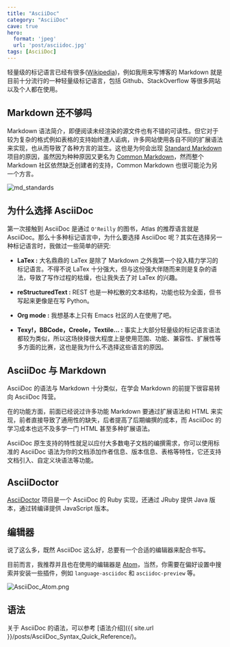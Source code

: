 ```yaml
---
title: "AsciiDoc"
category: "AsciiDoc"
cave: true
hero:
  format: 'jpeg'
  url: 'post/asciidoc.jpg'
tags: [AsciiDoc]
---
```

轻量级的标记语言已经有很多([Wikipedia](https://en.wikipedia.org/wiki/Lightweight_markup_language))，例如我用来写博客的 Markdown 就是目前十分流行的一种轻量级标记语言，包括 Github、StackOverflow 等很多网站以及个人都在使用。

## Markdown 还不够吗

Markdown 语法简介，即便阅读未经渲染的源文件也有不错的可读性。但它对于较为复杂的格式例如表格的支持始终遭人诟病，许多网站使用各自不同的扩展语法来实现，也从而导致了各种方言的滋生。这也是为何会出现 [Standard Markdown](https://blog.codinghorror.com/standard-flavored-markdown/) 项目的原因，虽然因为种种原因又更名为 [Common Markdown](https://blog.codinghorror.com/standard-flavored-markdown/)，然而整个 Markdown 社区依然缺乏创建者的支持，Common Markdown 也很可能沦为另一个方言。

![md_standards](/assets/images/posts/content/md_standards.png)

## 为什么选择 AsciiDoc

第一次接触到 AsciiDoc 是通过 `O'Reilly` 的图书，Atlas 的推荐语言就是 AsciiDoc。那么十多种标记语言中，为什么要选择 AsciiDoc 呢？其实在选择另一种标记语言时，我做过一些简单的研究:

* **LaTex :** 大名鼎鼎的 LaTex 是除了 Markdown 之外我第一个投入精力学习的标记语言。不得不说 LaTex 十分强大，但与这份强大伴随而来则是复杂的语法，导致了写作过程的枯燥，也让我失去了对 LaTex 的兴趣。

* **reStructuredText :** REST 也是一种松散的文本结构，功能也较为全面，但书写起来更像是在写 Python。

* **Org mode :** 我想基本上只有 Emacs 社区的人在使用了吧。

* **Texy!，BBCode，Creole，Textile... :** 事实上大部分轻量级的标记语言语法都较为类似，所以这场抉择很大程度上是使用范围、功能、兼容性、扩展性等多方面的比赛，这也是我为什么不选择这些语言的原因。

## AsciiDoc 与 Markdown

AsciiDoc 的语法与 Markdown 十分类似，在学会 Markdown 的前提下很容易转向 AsciiDoc 阵营。

在的功能方面，前面已经说过许多功能 Markdown 要通过扩展语法和 HTML 来实现，前者直接导致了通用性的缺失，后者提高了后期编撰的成本，而 AsciiDoc 的学习成本也远不及多学一门 HTML 甚至多种扩展语法。

AsciiDoc 原生支持的特性就足以应付大多数电子文档的编撰需求，你可以使用标准的 AsciiDoc 语法为你的文档添加作者信息、版本信息、表格等特性，它还支持文档引入、自定义块语法等功能。

## AsciiDoctor

[AsciiDoctor](https://asciidoctor.org) 项目是一个 AsciiDoc 的 Ruby 实现，还通过 JRuby 提供 Java 版本，通过转编译提供 JavaScript 版本。

## 编辑器

说了这么多，既然 AsciiDoc 这么好，总要有一个合适的编辑器来配合书写。

目前而言，我推荐并且也在使用的编辑器是 [Atom](https://atom.io/)，当然，你需要在偏好设置中搜索并安装一些插件，例如 `language-asciidoc` 和 `asciidoc-preview` 等。

![AsciiDoc_Atom.png](/assets/images/posts/content/AsciiDoc_Atom.png)

## 语法

关于 AsciiDoc 的语法，可以参考 [语法介绍]({{ site.url }}/posts/AsciiDoc_Syntax_Quick_Reference/)。
